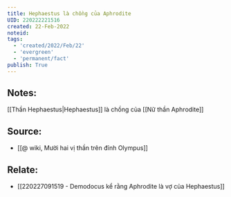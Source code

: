```yaml
---
title: Hephaestus là chồng của Aphrodite
UID: 220222221516
created: 22-Feb-2022
noteid:
tags:
  - 'created/2022/Feb/22'
  - 'evergreen'
  - 'permanent/fact'
publish: True
---
```

## Notes:
[[Thần Hephaestus|Hephaestus]] là chồng của [[Nữ thần Aphrodite]]

## Source:
- [[@ wiki, Mười hai vị thần trên đỉnh Olympus]]

## Relate:
- [[220227091519 - Demodocus kể rằng Aphrodite là vợ của Hephaestus]]



